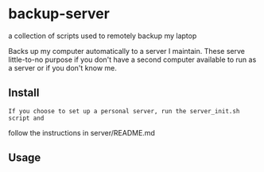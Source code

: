 # backup-server
a collection of scripts used to remotely backup my laptop

Backs up my computer automatically to a server I maintain.  These serve
little-to-no purpose if you don't have a second computer available to run as a
server or if you don't know me.

## Install
	If you choose to set up a personal server, run the server_init.sh script and
follow the instructions in server/README.md

## Usage

